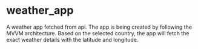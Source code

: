 # weather_app

A weather app fetched from api. The app is being created by following the MVVM architecture. Based on the selected country, the app will fetch the exact weather details with the latitude and longitude. 
